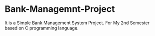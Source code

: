 # Bank-Managemnt-Project
It is a Simple Bank Management System Project. For My 2nd Semester based on C programming language.
